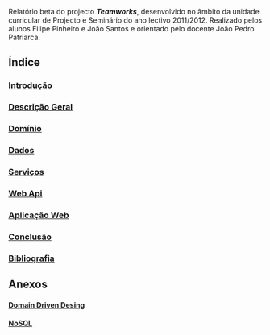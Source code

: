 Relatório beta do projecto ***Teamworks***, desenvolvido no âmbito da unidade curricular de Projecto e Seminário do ano lectivo 2011/2012. 
Realizado pelos alunos Filipe Pinheiro e João Santos e orientado pelo docente João Pedro Patriarca.

Índice
-

### [Introdução](https://github.com/isel-leic-ps/LI61N-G07/blob/master/doc/rbeta/introducao.md)

### [Descrição Geral](https://github.com/isel-leic-ps/LI61N-G07/blob/master/doc/rbeta/descricao-geral.md)

### [Domínio](https://github.com/isel-leic-ps/LI61N-G07/blob/master/doc/rbeta/dominio.md)

### [Dados](https://github.com/isel-leic-ps/LI61N-G07/blob/master/doc/rbeta/dados.md)

### [Serviços](https://github.com/isel-leic-ps/LI61N-G07/blob/master/doc/rbeta/servicos.md)

### [Web Api](https://github.com/isel-leic-ps/LI61N-G07/blob/master/doc/rbeta/web-api.md)

### [Aplicação Web](https://github.com/isel-leic-ps/LI61N-G07/blob/master/doc/rbeta/aplicacao-web.md)
  
### [Conclusão](https://github.com/isel-leic-ps/LI61N-G07/blob/master/doc/rbeta/conclusao.md)

### [Bibliografia](https://github.com/isel-leic-ps/LI61N-G07/blob/master/doc/rbeta/referencias.md)

Anexos
-

#### [Domain Driven Desing](https://github.com/isel-leic-ps/LI61N-G07/blob/master/doc/rbeta/domain-driven-design.md)

#### [NoSQL](https://github.com/isel-leic-ps/LI61N-G07/blob/master/doc/rbeta/nosql.md)
